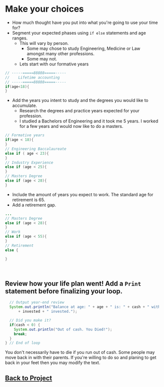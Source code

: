 # Make your choices

* How much thought have you put into what you're going to use your time for?
* Segment your expected phases using `if else` statements and age ranges.
  * This will vary by person. 
    * Some may chose to study Engineering, Medicine or Law amongst many other professions.
    * Some may not.  
  * Lets start with our formative years
```java
// -----=====88888=====-----
//    Lifetime accounting
// -----=====88888=====-----
if(age<18){
}
```
  * Add the years you intent to study and the degrees you would like to accumulate. 
    * Research the degrees and practice years expected for your profession.
    * I studied a Bachelors of Engineering and it took me 5 years. I worked for a few years and would now like to do a masters.
```java
// Formative years
if(age < 18){
} 
// Engineering Baccalaureate
else if ( age < 23){
}
// Industry Experience
else if (age < 25){
}
// Masters Degree
else if (age < 28){
}
```   
  * Include the amount of years you expect to work. The standard age for retirement is 65.
  * Add a retirement gap.
```java
...
// Masters Degree
else if (age < 28){
}
// Work
else if (age < 55){
}
// Retirement
else {

}
```


<br>

## Review how your life plan went! Add a `Print` statement before finalizing your loop.
```java
  // Output year-end review
  System.out.println("Balance at age: " + age + " is: " + cash + " with a debt of " + debt + " and "
      + invested + " invested.");

  // Did you make it?
  if(cash < 0) {
    System.out.println("Out of cash. You Died!");
    break;
  }
} // End of loop
```
You don't necessarily have to die if you run out of cash. Some people may move back in with their parents. If you're willing to do so and planing to get back in your feet then you may modify the text.

## [Back to Project](/../../tree/main/Projects/Program-Your-Life/Program-Your-Life.md)